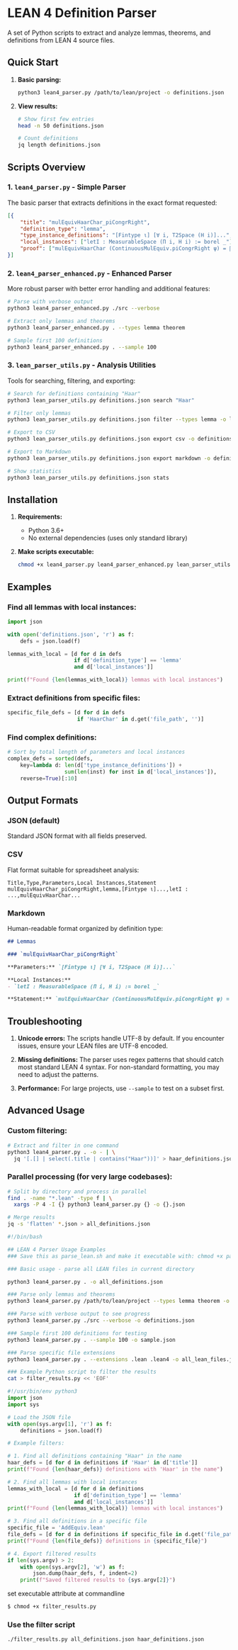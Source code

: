 # LEAN 4 Definition Parser

A set of Python scripts to extract and analyze lemmas, theorems, and definitions from LEAN 4 source files.

## Quick Start

1. **Basic parsing:**
   ```bash
   python3 lean4_parser.py /path/to/lean/project -o definitions.json
   ```

2. **View results:**
   ```bash
   # Show first few entries
   head -n 50 definitions.json
   
   # Count definitions
   jq length definitions.json
   ```

## Scripts Overview

### 1. `lean4_parser.py` - Simple Parser
The basic parser that extracts definitions in the exact format requested:

```json
[{
    "title": "mulEquivHaarChar_piCongrRight",
    "definition_type": "lemma",
    "type_instance_definitions": "[Fintype ι] [∀ i, T2Space (H i)]...",
    "local_instances": ["letI : MeasurableSpace (Π i, H i) := borel _"],
    "proof": ["mulEquivHaarChar (ContinuousMulEquiv.piCongrRight ψ) = ∏ i, mulEquivHaarChar (ψ i)"]
}]
```

### 2. `lean4_parser_enhanced.py` - Enhanced Parser
More robust parser with better error handling and additional features:

```bash
# Parse with verbose output
python3 lean4_parser_enhanced.py ./src --verbose

# Extract only lemmas and theorems
python3 lean4_parser_enhanced.py . --types lemma theorem

# Sample first 100 definitions
python3 lean4_parser_enhanced.py . --sample 100
```

### 3. `lean_parser_utils.py` - Analysis Utilities
Tools for searching, filtering, and exporting:

```bash
# Search for definitions containing "Haar"
python3 lean_parser_utils.py definitions.json search "Haar"

# Filter only lemmas
python3 lean_parser_utils.py definitions.json filter --types lemma -o lemmas.json

# Export to CSV
python3 lean_parser_utils.py definitions.json export csv -o definitions.csv

# Export to Markdown
python3 lean_parser_utils.py definitions.json export markdown -o definitions.md

# Show statistics
python3 lean_parser_utils.py definitions.json stats
```

## Installation

1. **Requirements:**
   - Python 3.6+
   - No external dependencies (uses only standard library)

2. **Make scripts executable:**
   ```bash
   chmod +x lean4_parser.py lean4_parser_enhanced.py lean_parser_utils.py
   ```

## Examples

### Find all lemmas with local instances:
```python
import json

with open('definitions.json', 'r') as f:
    defs = json.load(f)

lemmas_with_local = [d for d in defs 
                     if d['definition_type'] == 'lemma' 
                     and d['local_instances']]

print(f"Found {len(lemmas_with_local)} lemmas with local instances")
```

### Extract definitions from specific files:
```python
specific_file_defs = [d for d in defs 
                      if 'HaarChar' in d.get('file_path', '')]
```

### Find complex definitions:
```python
# Sort by total length of parameters and local instances
complex_defs = sorted(defs, 
    key=lambda d: len(d['type_instance_definitions']) + 
                  sum(len(inst) for inst in d['local_instances']),
    reverse=True)[:10]
```

## Output Formats

### JSON (default)
Standard JSON format with all fields preserved.

### CSV
Flat format suitable for spreadsheet analysis:
```
Title,Type,Parameters,Local Instances,Statement
mulEquivHaarChar_piCongrRight,lemma,[Fintype ι]...,letI : ...,mulEquivHaarChar...
```

### Markdown
Human-readable format organized by definition type:
```markdown
## Lemmas

### `mulEquivHaarChar_piCongrRight`

**Parameters:** `[Fintype ι] [∀ i, T2Space (H i)]...`

**Local Instances:**
- `letI : MeasurableSpace (Π i, H i) := borel _`

**Statement:** `mulEquivHaarChar (ContinuousMulEquiv.piCongrRight ψ) = ∏ i, mulEquivHaarChar (ψ i)`
```

## Troubleshooting

1. **Unicode errors:** The scripts handle UTF-8 by default. If you encounter issues, ensure your LEAN files are UTF-8 encoded.

2. **Missing definitions:** The parser uses regex patterns that should catch most standard LEAN 4 syntax. For non-standard formatting, you may need to adjust the patterns.

3. **Performance:** For large projects, use `--sample` to test on a subset first.

## Advanced Usage

### Custom filtering:
```bash
# Extract and filter in one command
python3 lean4_parser.py . -o - | \
  jq '[.[] | select(.title | contains("Haar"))]' > haar_definitions.json
```

### Parallel processing (for very large codebases):
```bash
# Split by directory and process in parallel
find . -name "*.lean" -type f | \
  xargs -P 4 -I {} python3 lean4_parser.py {} -o {}.json

# Merge results
jq -s 'flatten' *.json > all_definitions.json
```

```bash
#!/bin/bash

## LEAN 4 Parser Usage Examples
### Save this as parse_lean.sh and make it executable with: chmod +x parse_lean.sh

### Basic usage - parse all LEAN files in current directory

python3 lean4_parser.py . -o all_definitions.json

### Parse only lemmas and theorems
python3 lean4_parser.py /path/to/lean/project --types lemma theorem -o lemmas_theorems.json

### Parse with verbose output to see progress
python3 lean4_parser.py ./src --verbose -o definitions.json

### Sample first 100 definitions for testing
python3 lean4_parser.py . --sample 100 -o sample.json

### Parse specific file extensions
python3 lean4_parser.py . --extensions .lean .lean4 -o all_lean_files.json

### Example Python script to filter the results
cat > filter_results.py << 'EOF'
```

```python
#!/usr/bin/env python3
import json
import sys

# Load the JSON file
with open(sys.argv[1], 'r') as f:
    definitions = json.load(f)

# Example filters:

# 1. Find all definitions containing "Haar" in the name
haar_defs = [d for d in definitions if 'Haar' in d['title']]
print(f"Found {len(haar_defs)} definitions with 'Haar' in the name")

# 2. Find all lemmas with local instances
lemmas_with_local = [d for d in definitions 
                     if d['definition_type'] == 'lemma' 
                     and d['local_instances']]
print(f"Found {len(lemmas_with_local)} lemmas with local instances")

# 3. Find all definitions in a specific file
specific_file = 'AddEquiv.lean'
file_defs = [d for d in definitions if specific_file in d.get('file_path', '')]
print(f"Found {len(file_defs)} definitions in {specific_file}")

# 4. Export filtered results
if len(sys.argv) > 2:
    with open(sys.argv[2], 'w') as f:
        json.dump(haar_defs, f, indent=2)
    print(f"Saved filtered results to {sys.argv[2]}")
```
set executable attribute at commandline
```bash
$ chmod +x filter_results.py
```

### Use the filter script
```bash
./filter_results.py all_definitions.json haar_definitions.json
```
